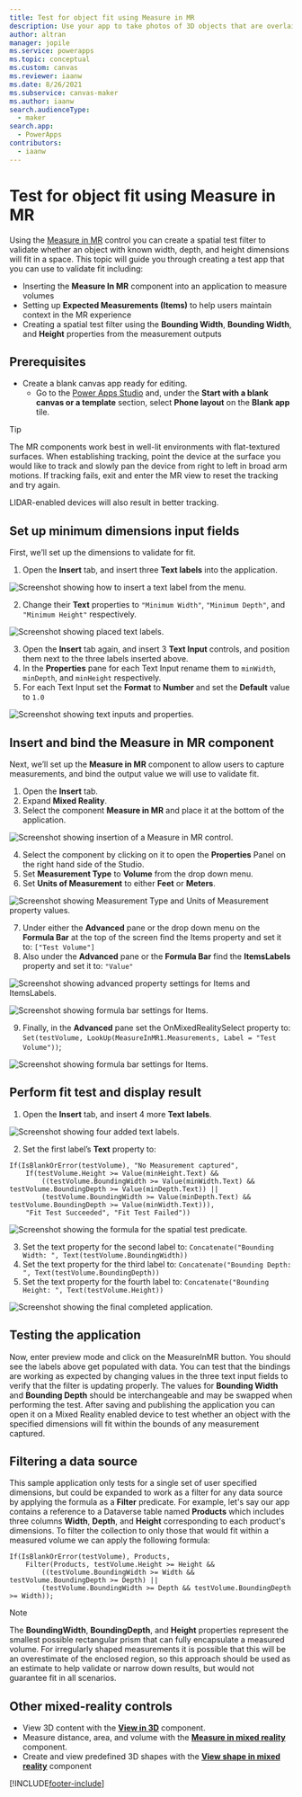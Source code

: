 ```yaml
---
title: Test for object fit using Measure in MR
description: Use your app to take photos of 3D objects that are overlaid in the real world.
author: altran
manager: jopile
ms.service: powerapps
ms.topic: conceptual
ms.custom: canvas
ms.reviewer: iaanw
ms.date: 8/26/2021
ms.subservice: canvas-maker
ms.author: iaanw
search.audienceType: 
  - maker
search.app: 
  - PowerApps
contributors:
  - iaanw
---
```


# Test for object fit using Measure in MR
Using the [Measure in MR](mixed-reality-component-measure-distance.md) control you can create a spatial test filter to validate whether an object with known width, depth, and height dimensions will fit in a space. This topic will guide you through creating a test app that you can use to validate fit including: 
- Inserting the **Measure In MR** component into an application to measure volumes
- Setting up **Expected Measurements (Items)** to help users maintain context in the MR experience
- Creating a spatial test filter using the **Bounding Width**, **Bounding Width**, and **Height** properties from the measurement outputs

## Prerequisites

- Create a blank canvas app ready for editing.
  - Go to the [Power Apps Studio](https://create.powerapps.com) and, under the **Start with a blank canvas or a template** section, select **Phone layout** on the **Blank app** tile.

> [!TIP]
> The MR components work best in well-lit environments with flat-textured surfaces. When establishing tracking, point the device at the surface you would like to track and slowly pan the device from right to left in broad arm motions. If tracking fails, exit and enter the MR view to reset the tracking and try again.
>
> LIDAR-enabled devices will also result in better tracking.

## Set up minimum dimensions input fields

First, we’ll set up the dimensions to validate for fit.

1. Open the **Insert** tab, and insert three **Text labels** into the application.

![Screenshot showing how to insert a text label from the menu.](./media/augmented-measure-fit-test/fit-test-insert-text.png "Screenshot showing how to insert a text label from the menu.")

2. Change their **Text** properties to `"Minimum Width"`, `"Minimum Depth"`, and `"Minimum Height"` respectively.

![Screenshot showing placed text labels.](./media/augmented-measure-fit-test/fit-test-completed-labels.png  "Screenshot showing placed text labels.")

3. Open the **Insert** tab again, and insert 3 **Text Input** controls, and position them next to the three labels inserted above.
5. In the **Properties** pane for each Text Input rename them to `minWidth`, `minDepth`, and `minHeight` respectively.
6. For each Text Input set the **Format** to **Number** and set the **Default** value to `1.0`

![Screenshot showing text inputs and properties.](./media/augmented-measure-fit-test/fit-test-text-input.png "Screenshot showing text inputs and properties.")

## Insert and bind the Measure in MR component

Next, we’ll set up the **Measure in MR** component to allow users to capture measurements, and bind the output value we will use to validate fit.

1. Open the **Insert** tab.
2. Expand **Mixed Reality**.
3. Select the component **Measure in MR** and place it at the bottom of the application.

![Screenshot showing insertion of a Measure in MR control.](./media/augmented-measure-fit-test/fit-test-insert-measure-in-mr.png "Screenshot showing insertion of a Measure in MR control.")

4. Select the component by clicking on it to open the **Properties** Panel on the right hand side of the Studio.
5. Set **Measurement Type** to **Volume** from the drop down menu.
6. Set **Units of Measurement** to either **Feet** or **Meters**.

![Screenshot showing Measurement Type and Units of Measurement property values.](./media/augmented-measure-fit-test/fit-test-units-and-type.png "Screenshot showing Measurement Type and Units of Measurement property values.")

7. Under either the **Advanced** pane or the drop down menu on the **Formula Bar** at the top of the screen find the Items property and set it to: `["Test Volume"]`
8. Also under the **Advanced** pane or the **Formula Bar** find the **ItemsLabels** property and set it to: `"Value"`

![Screenshot showing advanced property settings for Items and ItemsLabels.](./media/augmented-measure-fit-test/fit-test-advanced-properties-items.png "Screenshot showing advanced property settings for Items and ItemsLabels.")

![Screenshot showing formula bar settings for Items.](./media/augmented-measure-fit-test/fit-test-formula-bar-items.png "Screenshot showing formula bar settings for Items.")

9. Finally, in the **Advanced** pane set the OnMixedRealitySelect property to: `Set(testVolume, LookUp(MeasureInMR1.Measurements, Label = "Test Volume"))`;

![Screenshot showing formula bar settings for Items.](./media/augmented-measure-fit-test/fit-test-on-mixed-reality-select.png "Screenshot showing formula bar settings for Items.")

## Perform fit test and display result
1. Open the **Insert** tab, and insert 4 more **Text labels**.

![Screenshot showing four added text labels.](./media/augmented-measure-fit-test/fit-test-output-labels.png "Screenshot showing four added text labels.")

2. Set the first label’s **Text** property to:
```
If(IsBlankOrError(testVolume), "No Measurement captured",
    If(testVolume.Height >= Value(minHeight.Text) &&
        ((testVolume.BoundingWidth >= Value(minWidth.Text) && testVolume.BoundingDepth >= Value(minDepth.Text)) ||
        (testVolume.BoundingWidth >= Value(minDepth.Text) && testVolume.BoundingDepth >= Value(minWidth.Text))),
    "Fit Test Succeeded", "Fit Test Failed"))
```

![Screenshot showing the formula for the spatial test predicate.](./media/augmented-measure-fit-test/fit-test-spatial-test-formula.png "Screenshot showing the formula for the spatial test predicate.")

3. Set the text property for the second label to: `Concatenate("Bounding Width: ", Text(testVolume.BoundingWidth))`
4. Set the text property for the third label to: `Concatenate("Bounding Depth: ", Text(testVolume.BoundingDepth))`
5. Set the text property for the fourth label to: `Concatenate("Bounding Height: ", Text(testVolume.Height))`

![Screenshot showing the final completed application.](./media/augmented-measure-fit-test/fit-test-completed-app.png "Screenshot showing the formula for the spatial test predicate.")

## Testing the application
Now, enter preview mode and click on the MeasureInMR button. You should see the labels above get populated with data. You can test that the bindings are working as expected by changing values in the three text input fields to verify that the filter is updating properly. The values for **Bounding Width** and **Bounding Depth** should be interchangeable and may be swapped when performing the test. After saving and publishing the application you can open it on a Mixed Reality enabled device to test whether an object with the specified dimensions will fit within the bounds of any measurement captured.

## Filtering a data source
This sample application only tests for a single set of user specified dimensions, but could be expanded to work as a filter for any data source by applying the formula as a **Filter** predicate. For example, let's say our app contains a reference to a Dataverse table named **Products** which includes three columns **Width**, **Depth**, and **Height** corresponding to each product's dimensions. To filter the collection to only those that would fit within a measured volume we can apply the following formula:
```
If(IsBlankOrError(testVolume), Products,
    Filter(Products, testVolume.Height >= Height &&
        ((testVolume.BoundingWidth >= Width && testVolume.BoundingDepth >= Depth) ||
        (testVolume.BoundingWidth >= Depth && testVolume.BoundingDepth >= Width));
```

> [!NOTE]
> The **BoundingWidth**, **BoundingDepth**, and **Height** properties represent the smallest possible rectangular prism that can fully encapsulate a measured volume. For irregularly shaped measurements it is possible that this will be an overestimate of the enclosed region, so this approach should be used as an estimate to help validate or narrow down results, but would not guarantee fit in all scenarios.

## Other mixed-reality controls

- View 3D content with the **[View in 3D](mixed-reality-component-view-3d.md)** component.
- Measure distance, area, and volume with the **[Measure in mixed reality](mixed-reality-component-measure-distance.md)** component.
- Create and view predefined 3D shapes with the **[View shape in mixed reality](mixed-reality-component-view-shape.md)** component


[!INCLUDE[footer-include](../../includes/footer-banner.md)]
